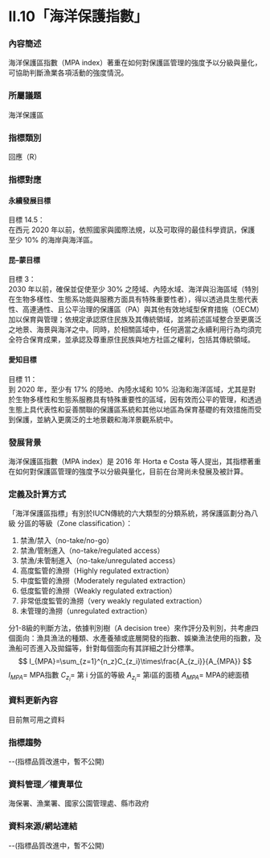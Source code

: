 # II.10「海洋保護指數」

### 內容簡述
海洋保護區指數（MPA index）著重在如何對保護區管理的強度予以分級與量化，可協助判斷漁業各項活動的強度情況。
### 所屬議題
海洋保護區
### 指標類別
回應（R）
### 指標對應
#### 永續發展目標
目標 14.5：<br>
在西元 2020 年以前，依照國家與國際法規，以及可取得的最佳科學資訊，保護至少 10% 的海岸與海洋區。
#### 昆–蒙目標
目標 3：<br>
2030 年以前，確保並促使至少 30% 之陸域、內陸水域、海洋與沿海區域（特別在生物多樣性、生態系功能與服務方面具有特殊重要性者），得以透過具生態代表性、高連通性、且公平治理的保護區（PA）與其他有效地域型保育措施（OECM）加以保育與管理；依規定承認原住民族及其傳統領域，並將前述區域整合至更廣泛之地景、海景與海洋之中。同時，於相關區域中，任何適當之永續利用行為均須完全符合保育成果，並承認及尊重原住民族與地方社區之權利，包括其傳統領域。
#### 愛知目標
目標 11：<br>
到 2020 年，至少有 17% 的陸地、內陸水域和 10% 沿海和海洋區域，尤其是對於生物多樣性和生態系服務具有特殊重要性的區域，因有效而公平的管理，和透過生態上具代表性和妥善關聯的保護區系統和其他以地區為保育基礎的有效措施而受到保護，並納入更廣泛的土地景觀和海洋景觀系統中。
### 發展背景
海洋保護區指數（MPA index）是 2016 年 Horta e Costa 等人提出，其指標著重在如何對保護區管理的強度予以分級與量化，目前在台灣尚未發展及被計算。
### 定義及計算方式
「海洋保護區指標」有別於IUCN傳統的六大類型的分類系統，將保護區劃分為八級
分區的等級（Zone classification）：
1. 禁漁/禁入（no-take/no-go）
2. 禁漁/管制進入（no-take/regulated access）
3. 禁漁/未管制進入（no-take/unregulated access）
4. 高度監管的漁撈（Highly regulated extraction）
5. 中度監管的漁撈（Moderately regulated extraction）
6. 低度監管的漁撈（Weakly  regulated extraction）
7. 非常低度監管的漁撈（very weakly regulated extraction）
8. 未管理的漁撈（unregulated extraction）

分1-8級的判斷方法，依據判別樹（A decision tree）來作評分及判別，共考慮四個面向：漁具漁法的種類、水產養殖或底層開發的指數、娛樂漁法使用的指數，及漁船可否進入及拋錨等，針對每個面向有其詳細之計分標準。
$$
I_{MPA}=\sum_{z=1}^{n_z}C_{z_i}\times\frac{A_{z_i}}{A_{MPA}} 
$$
$I_{MPA}=$ MPA指數
$C_{z_i}=$ 第 i 分區的等級
$A_{z_i}=$ 第i區的面積
$A_{MPA}=$ MPA的總面積

### 資料更新內容
目前無可用之資料
### 指標趨勢
--(指標品質改進中，暫不公開)
### 資料管理／權責單位
海保署、漁業署、國家公園管理處、縣市政府
### 資料來源/網站連結
--(指標品質改進中，暫不公開)
